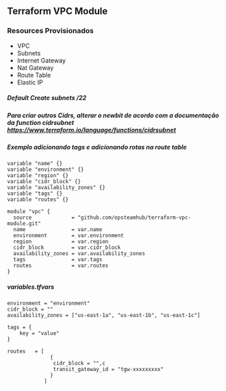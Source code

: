 ## Terraform VPC Module

### Resources Provisionados
* VPC
* Subnets
* Internet Gateway
* Nat Gateway
* Route Table
* Elastic IP

##### Default Create subnets /22
##### Para criar outros Cidrs, alterar o newbit de acordo com a documentação da function cidrsubnet https://www.terraform.io/language/functions/cidrsubnet

##### Exemplo adicionando tags e adicionando rotas na route table

```
variable "name" {}
variable "environment" {}
variable "region" {}
variable "cidr_block" {}
variable "availability_zones" {}
variable "tags" {}
variable "routes" {}

module "vpc" {
  source             = "github.com/opsteamhub/terraform-vpc-module.git"
  name               = var.name
  environment        = var.environment
  region             = var.region
  cidr_block         = var.cidr_block
  availability_zones = var.availability_zones
  tags               = var.tags
  routes             = var.routes 
}

```
##### variables.tfvars
```
environment = "environment"
cidr_block = ""
availability_zones = ["us-east-1a", "us-east-1b", "us-east-1c"]

tags = {
    key = "value"
}

routes   = [
              {
               cidr_block = "",c
               transit_gateway_id = "tgw-xxxxxxxxx"      
              }
            ]

```